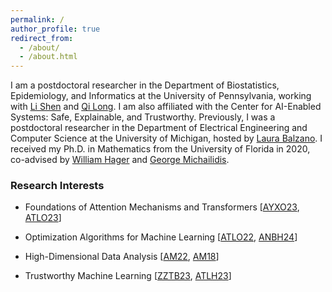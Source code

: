 ```yaml
---
permalink: /
author_profile: true
redirect_from: 
  - /about/
  - /about.html
---
```


I am a postdoctoral researcher in the Department of Biostatistics, Epidemiology, and Informatics at the University of Pennsylvania, working with [Li Shen](https://www.med.upenn.edu/apps/faculty/index.php/g275/p9075258) and [Qi Long](https://www.med.upenn.edu/apps/faculty/index.php/g275/p8939931). I am also affiliated with the Center for AI-Enabled Systems: Safe, Explainable, and Trustworthy. Previously, I was a postdoctoral researcher in the Department of Electrical Engineering and Computer Science at the University of Michigan, hosted by [Laura Balzano](https://web.eecs.umich.edu/~girasole/?page_id=10). I received my Ph.D. in Mathematics from the University of Florida in 2020, co-advised by [William Hager](https://people.clas.ufl.edu/hager/) and [George Michailidis](https://georgemichailidis.github.io/).

### Research Interests
- Foundations of Attention Mechanisms and Transformers [[AYXO23](https://arxiv.org/pdf/2306.13596.pdf), [ATLO23](https://arxiv.org/pdf/2308.16898.pdf)]
  
- Optimization Algorithms for Machine Learning [[ATLO22](https://arxiv.org/pdf/2205.02215.pdf), [ANBH24](https://proceedings.mlr.press/v238/ataee-tarzanagh24a/ataee-tarzanagh24a.pdf)]
  
- High-Dimensional Data Analysis [[AM22](https://dl.acm.org/doi/pdf/10.5555/3586589.3586879), [AM18](https://www.jmlr.org/papers/volume18/16-486/16-486.pdf)]
  
- Trustworthy Machine Learning [[ZZTB23](https://arxiv.org/pdf/2309.15809.pdf), [ATLH23](https://arxiv.org/pdf/2112.05128.pdf)]




  
<!--
### Mathematical Foundations for Attention Mechanisms and Transformers
- [Max-Margin Token Selection in Attention Mechanism](https://arxiv.org/pdf/2306.13596.pdf)
  (with Yingcong Li, Xuechen Zhang, and Samet Oymak),
  NeurIPS, 2023.  
- [Transformers as Support Vector Machines](https://arxiv.org/pdf/2308.16898.pdf)
  (with Yingcong Li, Christos Thrampoulidis, and Samet Oymak),
  Preliminary Version at NeurIPS M3L Workshop, 2023.

### Optimization Algorithms for Machine Learning 
- [FedNest: Federated Bilevel, Minimax, and Compositional Optimization](https://arxiv.org/pdf/2205.02215.pdf)
  (with Mingchen Li, Christos Thrampoulidis, and Samet Oymak),
  ICML, 2022.    
- [Online Bilevel Optimization: Regret Analysis of Online Alternating Gradient Methods](https://proceedings.mlr.press/v238/ataee-tarzanagh24a/ataee-tarzanagh24a.pdf)
  (with Parvin Nazari, Bojian Hou, Li Shen, and Laura Balzano), AISTATS, 2024.

### High-Dimensional Data Analysis and Graph Learning
- [Regularized and Smooth Double Core Tensor Factorization for Heterogeneous Data](https://dl.acm.org/doi/pdf/10.5555/3586589.3586879)
  (with George Michailidis),
  JMLR, 2022.
- [Estimation of Graphical Models through Structured Norm Minimization](https://www.jmlr.org/papers/volume18/16-486/16-486.pdf)
  (with George Michailidis),
  JMLR, 2018.

### Fairness in Machine Learning
- [Fair Canonical Correlation Analysis](https://arxiv.org/pdf/2309.15809.pdf)
  (with Zhuoping Zhou, Bojian Hou, Boning Tong, Jia Xu, Yanbo Feng, Qi Long, and Li Shen),
  NeurIPS, 2023.
- [Fair Community Detection and Structure Learning in Heterogeneous Graphical Models](https://arxiv.org/pdf/2112.05128.pdf)
  (with Laura Balzano and Alfred O. Hero), Preprint, 2023.
-->
